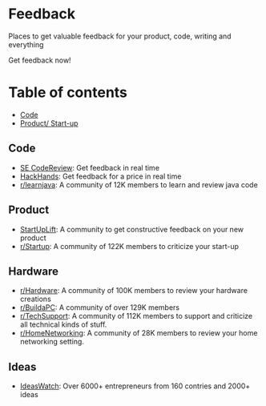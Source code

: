 # Feedback
Places to get valuable feedback for your product, code, writing and everything

Get feedback now! 

# Table of contents

* [Code](#code)
* [Product/ Start-up](#product)

## Code

* [SE CodeReview](https://codereview.stackexchange.com/): Get feedback in real time
* [HackHands](https://hackhands.com/): Get feedback for a price in real time
* [r/learnjava](https://www.reddit.com/r/learnjava/): A community of 12K members to learn and review java code

## Product

* [StartUpLift](http://startuplift.com/): A community to get constructive feedback on your new product
* [r/Startup](https://www.reddit.com/r/startups/): A community of 122K members to criticize your start-up

## Hardware

* [r/Hardware](https://www.reddit.com/r/hardware/): A community of 100K members to review your hardware creations
* [r/BuildaPC](https://www.reddit.com/r/buildapc/): A community of over 129K members 
* [r/TechSupport](https://www.reddit.com/r/techsupport/): A community of 112K members to support and criticize all technical kinds of stuff. 
* [r/HomeNetworking](https://www.reddit.com/r/HomeNetworking/): A community of 28K members to review your home networking setting. 

## Ideas

* [IdeasWatch](http://www.ideaswatch.com/): Over 6000+ entrepreneurs from 160 contries and 2000+ ideas


